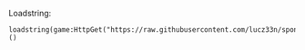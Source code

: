 Loadstring:
```
loadstring(game:HttpGet("https://raw.githubusercontent.com/lucz33n/spongebobsim/main/spongebobautofarm.lua"))()
```

